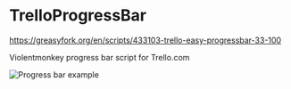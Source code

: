 # TrelloProgressBar
https://greasyfork.org/en/scripts/433103-trello-easy-progressbar-33-100

Violentmonkey progress bar script for Trello.com

![Progress bar example](progressBar.gif2)
